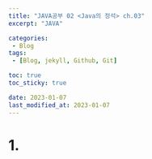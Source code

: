 ```yaml
---
title: "JAVA공부 02 <Java의 정석> ch.03"
excerpt: "JAVA"

categories:
 - Blog
tags:
 - [Blog, jekyll, Github, Git]

toc: true
toc_sticky: true

date: 2023-01-07
last_modified_at: 2023-01-07
---
```


# 1. 